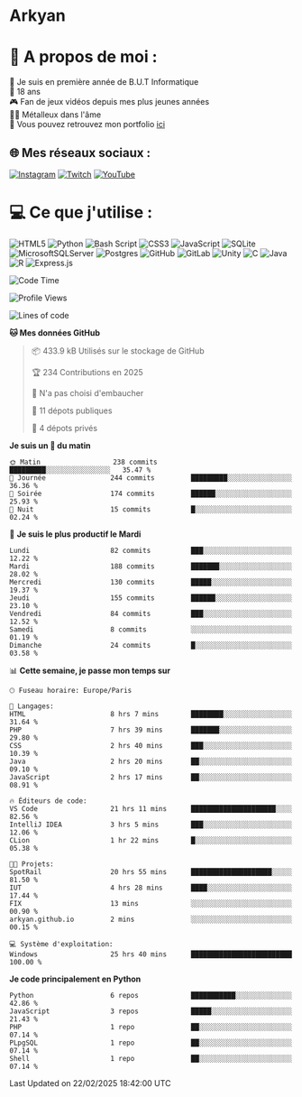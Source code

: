 # Arkyan
 # 💫 A propos de moi :
📖 Je suis en première année de B.U.T Informatique  
🎂 18 ans  
🎮 Fan de jeux vidéos depuis mes plus jeunes années  
🤘🏻 Métalleux dans l'âme  
📕 Vous pouvez retrouvez mon portfolio [ici](https://arkyanportfolio.netlify.app/)

## 🌐 Mes réseaux sociaux :
[![Instagram](https://img.shields.io/badge/Instagram-%23E4405F.svg?logo=Instagram&logoColor=white)](https://instagram.com/arkyan25) [![Twitch](https://img.shields.io/badge/Twitch-%239146FF.svg?logo=Twitch&logoColor=white)](https://twitch.tv/arkyan_) [![YouTube](https://img.shields.io/badge/YouTube-%23FF0000.svg?logo=YouTube&logoColor=white)](https://youtube.com/@arkyan_) 

# 💻 Ce que j'utilise :
![HTML5](https://img.shields.io/badge/html5-%23E34F26.svg?style=for-the-badge&logo=html5&logoColor=white) ![Python](https://img.shields.io/badge/python-3670A0?style=for-the-badge&logo=python&logoColor=ffdd54) ![Bash Script](https://img.shields.io/badge/bash_script-%23121011.svg?style=for-the-badge&logo=gnu-bash&logoColor=white) ![CSS3](https://img.shields.io/badge/css3-%231572B6.svg?style=for-the-badge&logo=css3&logoColor=white) ![JavaScript](https://img.shields.io/badge/javascript-%23323330.svg?style=for-the-badge&logo=javascript&logoColor=%23F7DF1E) ![SQLite](https://img.shields.io/badge/sqlite-%2307405e.svg?style=for-the-badge&logo=sqlite&logoColor=white) ![MicrosoftSQLServer](https://img.shields.io/badge/Microsoft%20SQL%20Server-CC2927?style=for-the-badge&logo=microsoft%20sql%20server&logoColor=white) ![Postgres](https://img.shields.io/badge/postgres-%23316192.svg?style=for-the-badge&logo=postgresql&logoColor=white) ![GitHub](https://img.shields.io/badge/github-%23121011.svg?style=for-the-badge&logo=github&logoColor=white) ![GitLab](https://img.shields.io/badge/gitlab-%23181717.svg?style=for-the-badge&logo=gitlab&logoColor=white) ![Unity](https://img.shields.io/badge/unity-%23000000.svg?style=for-the-badge&logo=unity&logoColor=white)  ![C](https://img.shields.io/badge/c-%2300599C.svg?style=for-the-badge&logo=c&logoColor=white) ![Java](https://img.shields.io/badge/java-%23ED8B00.svg?style=for-the-badge&logo=openjdk&logoColor=white) ![R](https://img.shields.io/badge/r-%23276DC3.svg?style=for-the-badge&logo=r&logoColor=white) ![Express.js](https://img.shields.io/badge/express.js-%23404d59.svg?style=for-the-badge&logo=express&logoColor=%2361DAFB)

<!--START_SECTION:waka-->
![Code Time](http://img.shields.io/badge/Code%20Time-271%20hrs%202%20mins-blue)

![Profile Views](http://img.shields.io/badge/Vues%20du%20profil-0-blue)

![Lines of code](https://img.shields.io/badge/Depuis%20Hello%20World%2C%20j%27ai%20%C3%A9crit-5.0%20million%20Lignes%20de%20code-blue)

**🐱 Mes données GitHub** 

> 📦 433.9 kB Utilisés sur le stockage de GitHub 
 > 
> 🏆 234 Contributions en 2025
 > 
> 🚫 N'a pas choisi d'embaucher
 > 
> 📜 11 dépots publiques 
 > 
> 🔑 4 dépots privés 
 > 
**Je suis un 🐤 du matin** 

```text
🌞 Matin                  238 commits         █████████░░░░░░░░░░░░░░░░   35.47 % 
🌆 Journée                244 commits         █████████░░░░░░░░░░░░░░░░   36.36 % 
🌃 Soirée                 174 commits         ██████░░░░░░░░░░░░░░░░░░░   25.93 % 
🌙 Nuit                   15 commits          █░░░░░░░░░░░░░░░░░░░░░░░░   02.24 % 
```
📅 **Je suis le plus productif le Mardi** 

```text
Lundi                    82 commits          ███░░░░░░░░░░░░░░░░░░░░░░   12.22 % 
Mardi                    188 commits         ███████░░░░░░░░░░░░░░░░░░   28.02 % 
Mercredi                 130 commits         █████░░░░░░░░░░░░░░░░░░░░   19.37 % 
Jeudi                    155 commits         ██████░░░░░░░░░░░░░░░░░░░   23.10 % 
Vendredi                 84 commits          ███░░░░░░░░░░░░░░░░░░░░░░   12.52 % 
Samedi                   8 commits           ░░░░░░░░░░░░░░░░░░░░░░░░░   01.19 % 
Dimanche                 24 commits          █░░░░░░░░░░░░░░░░░░░░░░░░   03.58 % 
```


📊 **Cette semaine, je passe mon temps sur** 

```text
🕑︎ Fuseau horaire: Europe/Paris

💬 Langages: 
HTML                     8 hrs 7 mins        ████████░░░░░░░░░░░░░░░░░   31.64 % 
PHP                      7 hrs 39 mins       ███████░░░░░░░░░░░░░░░░░░   29.80 % 
CSS                      2 hrs 40 mins       ███░░░░░░░░░░░░░░░░░░░░░░   10.39 % 
Java                     2 hrs 20 mins       ██░░░░░░░░░░░░░░░░░░░░░░░   09.10 % 
JavaScript               2 hrs 17 mins       ██░░░░░░░░░░░░░░░░░░░░░░░   08.91 % 

🔥 Éditeurs de code: 
VS Code                  21 hrs 11 mins      █████████████████████░░░░   82.56 % 
IntelliJ IDEA            3 hrs 5 mins        ███░░░░░░░░░░░░░░░░░░░░░░   12.06 % 
CLion                    1 hr 22 mins        █░░░░░░░░░░░░░░░░░░░░░░░░   05.38 % 

🐱‍💻 Projets: 
SpotRail                 20 hrs 55 mins      ████████████████████░░░░░   81.50 % 
IUT                      4 hrs 28 mins       ████░░░░░░░░░░░░░░░░░░░░░   17.44 % 
FIX                      13 mins             ░░░░░░░░░░░░░░░░░░░░░░░░░   00.90 % 
arkyan.github.io         2 mins              ░░░░░░░░░░░░░░░░░░░░░░░░░   00.15 % 

💻 Système d'exploitation: 
Windows                  25 hrs 40 mins      █████████████████████████   100.00 % 
```

**Je code principalement en Python** 

```text
Python                   6 repos             ███████████░░░░░░░░░░░░░░   42.86 % 
JavaScript               3 repos             █████░░░░░░░░░░░░░░░░░░░░   21.43 % 
PHP                      1 repo              ██░░░░░░░░░░░░░░░░░░░░░░░   07.14 % 
PLpgSQL                  1 repo              ██░░░░░░░░░░░░░░░░░░░░░░░   07.14 % 
Shell                    1 repo              ██░░░░░░░░░░░░░░░░░░░░░░░   07.14 % 
```




 Last Updated on 22/02/2025 18:42:00 UTC
<!--END_SECTION:waka-->

<!--START_SECTION:SHOW_PROJECTS-->
<!--END_SECTION:SHOW_PROJECTS-->

<!--START_SECTION:SHOW_LINES_OF_CODE-->
<!--END_SECTION:SHOW_LINES_OF_CODE-->

<!--START_SECTION:SHOW_TOTAL_CODE_TIME-->
<!--END_SECTION:SHOW_TOTAL_CODE_TIME-->

<!--START_SECTION:SHOW_PROFILE_VIEWS-->
<!--END_SECTION:SHOW_PROFILE_VIEWS-->

<!--START_SECTION:SHOW_COMMIT-->
<!--END_SECTION:SHOW_COMMIT-->

<!--START_SECTION:SHOW_DAYS_OF_WEEK-->
<!--END_SECTION:SHOW_DAYS_OF_WEEK-->

<!--START_SECTION:SHOW_LANGUAGE-->
<!--END_SECTION:SHOW_LANGUAGE-->

<!--START_SECTION:SHOW_TIMEZONE-->
<!--END_SECTION:SHOW_TIMEZONE-->

<!--START_SECTION:SHOW_LANGUAGE_PER_REPO-->
<!--END_SECTION:SHOW_LANGUAGE_PER_REPO-->

<!--START_SECTION:SHOW_SHORT_INFO-->
<!--END_SECTION:SHOW_SHORT_INFO-->
